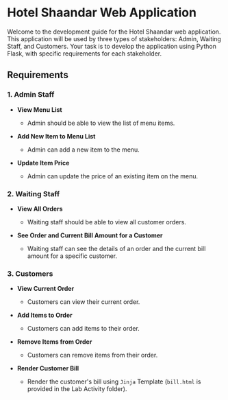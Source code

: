 # Hotel Shaandar Web Application

Welcome to the development guide for the Hotel Shaandar web application. This application will be used by three types of stakeholders: Admin, Waiting Staff, and Customers. Your task is to develop the application using Python Flask, with specific requirements for each stakeholder.

## Requirements

### 1. Admin Staff

- **View Menu List** 
  - Admin should be able to view the list of menu items.
  
- **Add New Item to Menu List** 
  - Admin can add a new item to the menu.
  
- **Update Item Price** 
  - Admin can update the price of an existing item on the menu.

### 2. Waiting Staff

- **View All Orders** 
  - Waiting staff should be able to view all customer orders.
  
- **See Order and Current Bill Amount for a Customer** 
  - Waiting staff can see the details of an order and the current bill amount for a specific customer.

### 3. Customers

- **View Current Order** 
  - Customers can view their current order.
  
- **Add Items to Order** 
  - Customers can add items to their order.
  
- **Remove Items from Order** 
  - Customers can remove items from their order.
  
- **Render Customer Bill** 
  - Render the customer's bill using `Jinja` Template (`bill.html` is provided in the Lab Activity folder).


